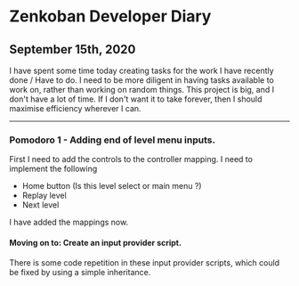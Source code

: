 # Zenkoban Developer Diary
## September 15th, 2020

I have spent some time today creating tasks for the work I have recently done / Have to do. I need to be more diligent in having tasks available to work on, rather than working on random things. This project is big, and I don't have a lot of time. If I don't want it to take forever, then I should maximise efficiency wherever I can.

---

### Pomodoro 1 - Adding end of level menu inputs.

First I need to add the controls to the controller mapping.
I need to implement the following
  * Home button (Is this level select or main menu ?)
  * Replay level
  * Next level

I have added the mappings now.

#### Moving on to: Create an input provider script.

There is some code repetition in these input provider scripts, which could be fixed by using
a simple inheritance.

